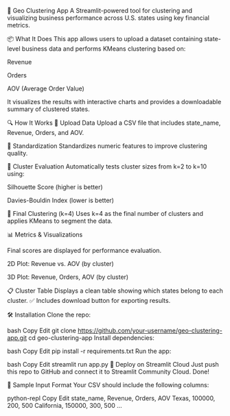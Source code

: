 🧪 Geo Clustering App
A Streamlit-powered tool for clustering and visualizing business performance across U.S. states using key financial metrics.

📦 What It Does
This app allows users to upload a dataset containing state-level business data and performs KMeans clustering based on:

Revenue

Orders

AOV (Average Order Value)

It visualizes the results with interactive charts and provides a downloadable summary of clustered states.

🔍 How It Works
📁 Upload Data
Upload a CSV file that includes state_name, Revenue, Orders, and AOV.

📏 Standardization
Standardizes numeric features to improve clustering quality.

🔢 Cluster Evaluation
Automatically tests cluster sizes from k=2 to k=10 using:

Silhouette Score (higher is better)

Davies-Bouldin Index (lower is better)

🎯 Final Clustering (k=4)
Uses k=4 as the final number of clusters and applies KMeans to segment the data.

📊 Metrics & Visualizations

Final scores are displayed for performance evaluation.

2D Plot: Revenue vs. AOV (by cluster)

3D Plot: Revenue, Orders, AOV (by cluster)

📋 Cluster Table
Displays a clean table showing which states belong to each cluster.
✅ Includes download button for exporting results.

🛠️ Installation
Clone the repo:

bash
Copy
Edit
git clone https://github.com/your-username/geo-clustering-app.git
cd geo-clustering-app
Install dependencies:

bash
Copy
Edit
pip install -r requirements.txt
Run the app:

bash
Copy
Edit
streamlit run app.py
🚀 Deploy on Streamlit Cloud
Just push this repo to GitHub and connect it to Streamlit Community Cloud. Done!

📝 Sample Input Format
Your CSV should include the following columns:

python-repl
Copy
Edit
state_name, Revenue, Orders, AOV
Texas, 100000, 200, 500
California, 150000, 300, 500
...
